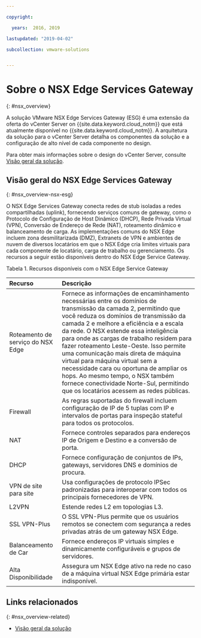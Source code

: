 ```yaml
---

copyright:

  years:  2016, 2019

lastupdated: "2019-04-02"

subcollection: vmware-solutions


---
```


# Sobre o NSX Edge Services Gateway
{: #nsx_overview}

A solução VMware NSX Edge Services Gateway (ESG) é uma extensão da oferta do vCenter Server on {{site.data.keyword.cloud_notm}} que está atualmente disponível no {{site.data.keyword.cloud_notm}}. A arquitetura da solução para o vCenter Server detalha os componentes da solução e a configuração de alto nível de cada componente no design.

Para obter mais informações sobre o design do vCenter Server, consulte [Visão geral da solução](/docs/services/vmwaresolutions/archiref/solution?topic=vmware-solutions-solution_overview).

## Visão geral do NSX Edge Services Gateway
{: #nsx_overview-nsx-esg}

O NSX Edge Services Gateway conecta redes de stub isoladas a redes compartilhadas (uplink), fornecendo serviços comuns de gateway, como o Protocolo de Configuração de Host Dinâmico (DHCP), Rede Privada Virtual (VPN), Conversão de Endereço de Rede (NAT), roteamento dinâmico e balanceamento de carga. As implementações comuns do NSX Edge incluem zona desmilitarizada (DMZ), Extranets de VPN e ambientes de nuvem de diversos locatários em que o NSX Edge cria limites virtuais para cada componente de locatário, carga de trabalho ou gerenciamento. Os recursos a seguir estão disponíveis dentro do NSX Edge Service Gateway.

Tabela 1. Recursos disponíveis com o NSX Edge Service Gateway

| Recurso | Descrição |
|:------- |:----------- |
| Roteamento de serviço do NSX Edge | Fornece as informações de encaminhamento necessárias entre os domínios de transmissão da camada 2, permitindo que você reduza os domínios de transmissão da camada 2 e melhore a eficiência e a escala da rede. O NSX estende essa inteligência para onde as cargas de trabalho residem para fazer roteamento Leste-Oeste. Isso permite uma comunicação mais direta de máquina virtual para máquina virtual sem a necessidade cara ou oportuna de ampliar os hops. Ao mesmo tempo, o NSX também fornece conectividade Norte-Sul, permitindo que os locatários acessem as redes públicas. |
| Firewall | As regras suportadas do firewall incluem configuração de IP de 5 tuplas com IP e intervalos de portas para inspeção stateful para todos os protocolos. |
| NAT | Fornece controles separados para endereços IP de Origem e Destino e a conversão de porta. |
| DHCP | Fornece configuração de conjuntos de IPs, gateways, servidores DNS e domínios de procura. |
| VPN de site para site | Usa configurações de protocolo IPSec padronizadas para interoperar com todos os principais fornecedores de VPN. |
| L2VPN | Estende redes L2 em topologias L3. |
| SSL VPN-Plus |  O SSL VPN-Plus permite que os usuários remotos se conectem com segurança a redes privadas atrás de um gateway NSX Edge. |
| Balanceamento de Car | Fornece endereços IP virtuais simples e dinamicamente configuráveis e grupos de servidores. |
| Alta Disponibilidade | Assegura um NSX Edge ativo na rede no caso de a máquina virtual NSX Edge primária estar indisponível. |

## Links relacionados
{: #nsx_overview-related}

* [Visão geral da solução](/docs/services/vmwaresolutions/archiref/solution?topic=vmware-solutions-solution_overview)

